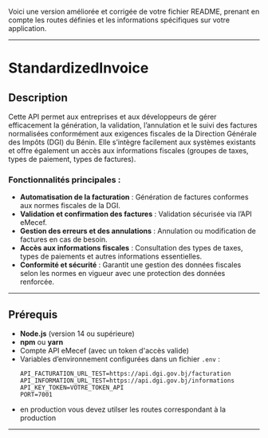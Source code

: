 Voici une version améliorée et corrigée de votre fichier README, prenant en compte les routes définies et les informations spécifiques sur votre application. 

---

# **StandardizedInvoice**

## **Description**
Cette API permet aux entreprises et aux développeurs de gérer efficacement la génération, la validation, l’annulation et le suivi des factures normalisées conformément aux exigences fiscales de la Direction Générale des Impôts (DGI) du Bénin. Elle s’intègre facilement aux systèmes existants et offre également un accès aux informations fiscales (groupes de taxes, types de paiement, types de factures).

### **Fonctionnalités principales :**
- **Automatisation de la facturation** : Génération de factures conformes aux normes fiscales de la DGI.
- **Validation et confirmation des factures** : Validation sécurisée via l’API eMecef.
- **Gestion des erreurs et des annulations** : Annulation ou modification de factures en cas de besoin.
- **Accès aux informations fiscales** : Consultation des types de taxes, types de paiements et autres informations essentielles.
- **Conformité et sécurité** : Garantit une gestion des données fiscales selon les normes en vigueur avec une protection des données renforcée.

---

## **Prérequis**
- **Node.js** (version 14 ou supérieure)
- **npm** ou **yarn**
- Compte API eMecef (avec un token d'accès valide)
- Variables d’environnement configurées dans un fichier `.env` :
  ```plaintext
  API_FACTURATION_URL_TEST=https://api.dgi.gov.bj/facturation
  API_INFORMATION_URL_TEST=https://api.dgi.gov.bj/informations
  API_KEY_TOKEN=VOTRE_TOKEN_API
  PORT=7001
  ```
- en production vous devez utilser les routes correspondant à la production
---
